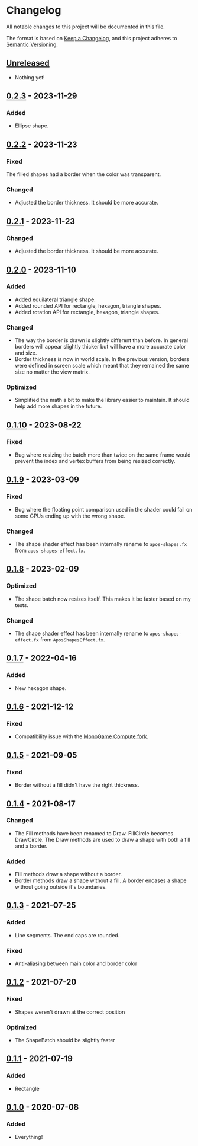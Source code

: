 # Changelog

All notable changes to this project will be documented in this file.

The format is based on [Keep a Changelog](https://keepachangelog.com/en/1.0.0/), and this project adheres to [Semantic Versioning](https://semver.org/spec/v2.0.0.html).

## [Unreleased]

- Nothing yet!

## [0.2.3] - 2023-11-29

### Added

- Ellipse shape.

## [0.2.2] - 2023-11-23

### Fixed

The filled shapes had a border when the color was transparent.

### Changed

- Adjusted the border thickness. It should be more accurate.

## [0.2.1] - 2023-11-23

### Changed

- Adjusted the border thickness. It should be more accurate.

## [0.2.0] - 2023-11-10

### Added

- Added equilateral triangle shape.
- Added rounded API for rectangle, hexagon, triangle shapes.
- Added rotation API for rectangle, hexagon, triangle shapes.

### Changed

- The way the border is drawn is slightly different than before. In general borders will appear slightly thicker but will have a more accurate color and size.
- Border thickness is now in world scale. In the previous version, borders were defined in screen scale which meant that they remained the same size no matter the view matrix.

### Optimized

- Simplified the math a bit to make the library easier to maintain. It should help add more shapes in the future.

## [0.1.10] - 2023-08-22

### Fixed

- Bug where resizing the batch more than twice on the same frame would prevent the index and vertex buffers from being resized correctly.

## [0.1.9] - 2023-03-09

### Fixed

- Bug where the floating point comparison used in the shader could fail on some GPUs ending up with the wrong shape.

### Changed

- The shape shader effect has been internally rename to `apos-shapes.fx` from `apos-shapes-effect.fx`.

## [0.1.8] - 2023-02-09

### Optimized

- The shape batch now resizes itself. This makes it be faster based on my tests.

### Changed

- The shape shader effect has been internally rename to `apos-shapes-effect.fx` from `AposShapesEffect.fx`.

## [0.1.7] - 2022-04-16

### Added

- New hexagon shape.

## [0.1.6] - 2021-12-12

### Fixed

- Compatibility issue with the [MonoGame Compute fork](https://github.com/cpt-max/Docs/blob/master/Build%20Requirements.md).


## [0.1.5] - 2021-09-05

### Fixed

- Border without a fill didn't have the right thickness.

## [0.1.4] - 2021-08-17

### Changed

- The Fill methods have been renamed to Draw. FillCircle becomes DrawCircle. The Draw methods are used to draw a shape with both a fill and a border.

### Added

- Fill methods draw a shape without a border.
- Border methods draw a shape without a fill. A border encases a shape without going outside it's boundaries.

## [0.1.3] - 2021-07-25

### Added

- Line segments. The end caps are rounded.

### Fixed

- Anti-aliasing between main color and border color

## [0.1.2] - 2021-07-20

### Fixed

- Shapes weren't drawn at the correct position

### Optimized

- The ShapeBatch should be slightly faster

## [0.1.1] - 2021-07-19

### Added

- Rectangle

## [0.1.0] - 2020-07-08

### Added

- Everything!

[Unreleased]: https://github.com/Apostolique/Apos.Shapes/compare/v0.2.3...HEAD
[0.2.3]: https://github.com/Apostolique/Apos.Shapes/compare/v0.2.2...v0.2.3
[0.2.2]: https://github.com/Apostolique/Apos.Shapes/compare/v0.2.1...v0.2.2
[0.2.1]: https://github.com/Apostolique/Apos.Shapes/compare/v0.2.0...v0.2.1
[0.2.0]: https://github.com/Apostolique/Apos.Shapes/compare/v0.1.10...v0.2.0
[0.1.10]: https://github.com/Apostolique/Apos.Shapes/compare/v0.1.9...v0.1.10
[0.1.9]: https://github.com/Apostolique/Apos.Shapes/compare/v0.1.8...v0.1.9
[0.1.8]: https://github.com/Apostolique/Apos.Shapes/compare/v0.1.7...v0.1.8
[0.1.8]: https://github.com/Apostolique/Apos.Shapes/compare/v0.1.7...v0.1.8
[0.1.7]: https://github.com/Apostolique/Apos.Shapes/compare/v0.1.6...v0.1.7
[0.1.6]: https://github.com/Apostolique/Apos.Shapes/compare/v0.1.5...v0.1.6
[0.1.5]: https://github.com/Apostolique/Apos.Shapes/compare/v0.1.4...v0.1.5
[0.1.4]: https://github.com/Apostolique/Apos.Shapes/compare/v0.1.3...v0.1.4
[0.1.3]: https://github.com/Apostolique/Apos.Shapes/compare/v0.1.2...v0.1.3
[0.1.2]: https://github.com/Apostolique/Apos.Shapes/compare/v0.1.1...v0.1.2
[0.1.1]: https://github.com/Apostolique/Apos.Shapes/compare/v0.1.0...v0.1.1
[0.1.0]: https://github.com/Apostolique/Apos.Shapes/releases/tag/v0.1.0

